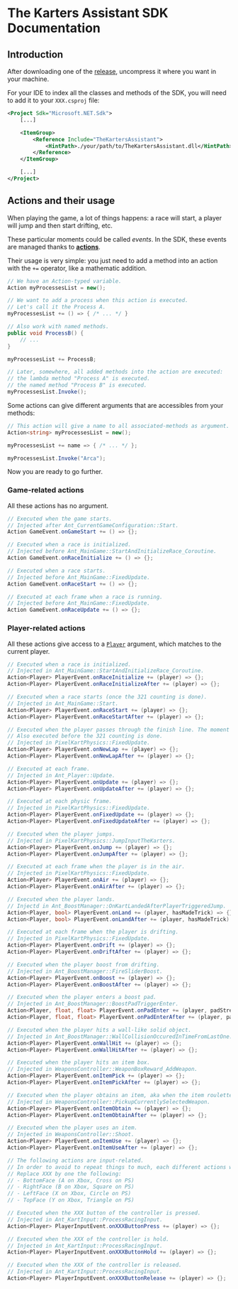 # The Karters Assistant SDK Documentation

## Introduction

After downloading one of the [release](https://github.com/iArcadia/TheKartersAssistant/releases), uncompress it where you want in your machine.

For your IDE to index all the classes and methods of the SDK, you will need to add it to your `XXX.csproj` file:

```xml
<Project Sdk="Microsoft.NET.Sdk">
    [...]

    <ItemGroup>
        <Reference Include="TheKartersAssistant">
            <HintPath>./your/path/to/TheKartersAssistant.dll</HintPath>
        </Reference>
    </ItemGroup>

    [...]
</Project>
```

## Actions and their usage

When playing the game, a lot of things happens: a race will start, a player will jump and then start drifting, etc.

These particular moments could be called _events_. In the SDK, these events are managed thanks to [**actions**](https://learn.microsoft.com/en-us/dotnet/api/system.action-1?view=net-6.0).

Their usage is very simple: you just need to add a method into an action with the `+=` operator, like a mathematic addition.

```c#
// We have an Action-typed variable.
Action myProcessesList = new();

// We want to add a process when this action is executed.
// Let's call it the Process A.
myProcessesList += () => { /* ... */ }

// Also work with named methods.
public void ProcessB() {
    // ...
}

myProcessesList += ProcessB;

// Later, somewhere, all added methods into the action are executed:
// the lambda method "Process A" is executed.
// the named method "Process B" is executed.
myProcessesList.Invoke();
```

Some actions can give different arguments that are accessibles from your methods:

```c#
// This action will give a name to all associated-methods as argument.
Action<string> myProcessesList = new();

myProcessesList += name => { /* ... */ };

myProcessesList.Invoke("Arca");
```

Now you are ready to go further.

### Game-related actions

All these actions has no argument.

```c#
// Executed when the game starts.
// Injected after Ant_CurrentGameConfiguration::Start.
Action GameEvent.onGameStart += () => {};

// Executed when a race is initialized.
// Injected before Ant_MainGame::StartAndInitializeRace_Coroutine.
Action GameEvent.onRaceInitialize += () => {};

// Executed when a race starts.
// Injected before Ant_MainGame::FixedUpdate.
Action GameEvent.onRaceStart += () => {};

// Executed at each frame when a race is running.
// Injected before Ant_MainGame::FixedUpdate.
Action GameEvent.onRaceUpdate += () => {};
```

### Player-related actions

All these actions give access to a [`Player`](../src/Player.cs) argument, which matches to the current player.

```c#
// Executed when a race is initialized.
// Injected in Ant_MainGame::StartAndInitializeRace_Coroutine.
Action<Player> PlayerEvent.onRaceInitialize += (player) => {};
Action<Player> PlayerEvent.onRaceInitializeAfter += (player) => {};

// Executed when a race starts (once the 321 counting is done).
// Injected in Ant_MainGame::Start.
Action<Player> PlayerEvent.onRaceStart += (player) => {};
Action<Player> PlayerEvent.onRaceStartAfter += (player) => {};

// Executed when the player passes through the finish line. The moment when the 321 counting is done also counts.
// Also executed before the 321 counting is done.
// Injected in PixelKartPhysics::FixedUpdate.
Action<Player> PlayerEvent.onNewLap += (player) => {};
Action<Player> PlayerEvent.onNewLapAfter += (player) => {};

// Executed at each frame.
// Injected in Ant_Player::Update.
Action<Player> PlayerEvent.onUpdate += (player) => {};
Action<Player> PlayerEvent.onUpdateAfter += (player) => {};

// Executed at each physic frame.
// Injected in PixelKartPhysics::FixedUpdate.
Action<Player> PlayerEvent.onFixedUpdate += (player) => {};
Action<Player> PlayerEvent.onFixedUpdateAfter += (player) => {};

// Executed when the player jumps.
// Injected in PixelKartPhysics::JumpInputTheKarters.
Action<Player> PlayerEvent.onJump += (player) => {};
Action<Player> PlayerEvent.onJumpAfter += (player) => {};

// Executed at each frame when the player is in the air.
// Injected in PixelKartPhysics::FixedUpdate.
Action<Player> PlayerEvent.onAir += (player) => {};
Action<Player> PlayerEvent.onAirAfter += (player) => {};

// Executed when the player lands.
// Injectd in Ant_BoostManager::OnKartLandedAfterPlayerTriggeredJump.
Action<Player, bool> PlayerEvent.onLand += (player, hasMadeTrick) => {};
Action<Player, bool> PlayerEvent.onLandAfter += (player, hasMadeTrick) => {};

// Executed at each frame when the player is drifting.
// Injected in PixelKartPhysics::FixedUpdate.
Action<Player> PlayerEvent.onDrift += (player) => {};
Action<Player> PlayerEvent.onDriftAfter += (player) => {};

// Executed when the player boost from drifting.
// Injected in Ant_BoostManager::FireSliderBoost.
Action<Player> PlayerEvent.onBoost += (player) => {};
Action<Player> PlayerEvent.onBoostAfter += (player) => {};

// Executed when the player enters a boost pad.
// Injected in Ant_BoostManager::BoostPadTriggerEnter.
Action<Player, float, float> PlayerEvent.onPadEnter += (player, padStrength, padLength) => {};
Action<Player, float, float> PlayerEvent.onPadEnterAfter += (player, padStrength, padLength) => {};

// Executed when the player hits a wall-like solid object.
// Injected in Ant_BoostManager::WallCollisionOccuredInTimeFromLastOne.
Action<Player> PlayerEvent.onWallHit += (player) => {};
Action<Player> PlayerEvent.onWallHitAfter += (player) => {};

// Executed when the player hits an item box.
// Injected in WeaponsController::WeaponBoxReward_AddWeapon.
Action<Player> PlayerEvent.onItemPick += (player) => {};
Action<Player> PlayerEvent.onItemPickAfter += (player) => {};

// Executed when the player obtains an item, aka when the item roulette on HUD stop and the character get the item in his hands.
// Injected in WeaponsController::PickupCurrentlySelectedWeapon.
Action<Player> PlayerEvent.onItemObtain += (player) => {};
Action<Player> PlayerEvent.onItemObtainAfter += (player) => {};

// Executed when the player uses an item.
// Injected in WeaponsController::Shoot.
Action<Player> PlayerEvent.onItemUse += (player) => {};
Action<Player> PlayerEvent.onItemUseAfter += (player) => {};

// The following actions are input-related.
// In order to avoid to repeat things to much, each different actions will be written once.
// Replace XXX by one the following:
// - BottomFace (A on Xbox, Cross on PS)
// - RightFace (B on Xbox, Square on PS)
// - LeftFace (X on Xbox, Circle on PS)
// - TopFace (Y on Xbox, Triangle on PS)

// Executed when the XXX button of the controller is pressed.
// Injected in Ant_KartInput::ProcessRacingInput.
Action<Player> PlayerInputEvent.onXXXButtonPress += (player) => {};

// Executed when the XXX of the controller is hold.
// Injected in Ant_KartInput::ProcessRacingInput.
Action<Player> PlayerInputEvent.onXXXButtonHold += (player) => {};

// Executed when the XXX of the controller is released.
// Injected in Ant_KartInput::ProcessRacingInput.
Action<Player> PlayerInputEvent.onXXXButtonRelease += (player) => {};
```